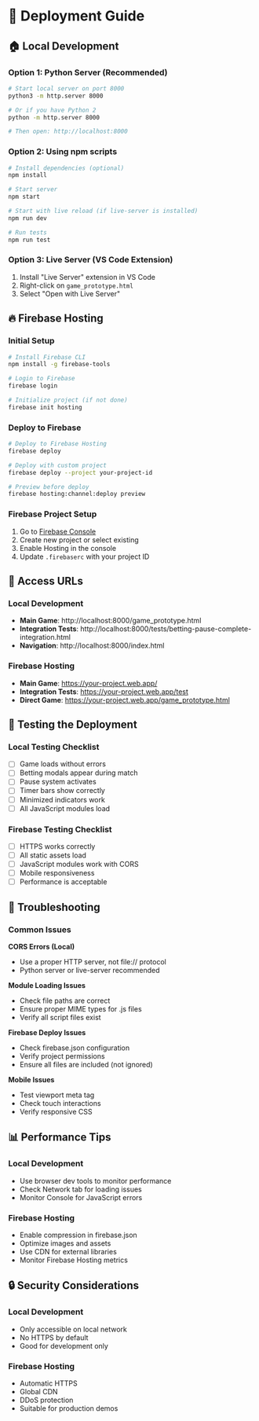 # 🚀 Deployment Guide

## 🏠 Local Development

### Option 1: Python Server (Recommended)
```bash
# Start local server on port 8000
python3 -m http.server 8000

# Or if you have Python 2
python -m http.server 8000

# Then open: http://localhost:8000
```

### Option 2: Using npm scripts
```bash
# Install dependencies (optional)
npm install

# Start server
npm start

# Start with live reload (if live-server is installed)
npm run dev

# Run tests
npm run test
```

### Option 3: Live Server (VS Code Extension)
1. Install "Live Server" extension in VS Code
2. Right-click on `game_prototype.html`
3. Select "Open with Live Server"

## 🔥 Firebase Hosting

### Initial Setup
```bash
# Install Firebase CLI
npm install -g firebase-tools

# Login to Firebase
firebase login

# Initialize project (if not done)
firebase init hosting
```

### Deploy to Firebase
```bash
# Deploy to Firebase Hosting
firebase deploy

# Deploy with custom project
firebase deploy --project your-project-id

# Preview before deploy
firebase hosting:channel:deploy preview
```

### Firebase Project Setup
1. Go to [Firebase Console](https://console.firebase.google.com/)
2. Create new project or select existing
3. Enable Hosting in the console
4. Update `.firebaserc` with your project ID

## 📱 Access URLs

### Local Development
- **Main Game**: http://localhost:8000/game_prototype.html
- **Integration Tests**: http://localhost:8000/tests/betting-pause-complete-integration.html
- **Navigation**: http://localhost:8000/index.html

### Firebase Hosting
- **Main Game**: https://your-project.web.app/
- **Integration Tests**: https://your-project.web.app/test
- **Direct Game**: https://your-project.web.app/game_prototype.html

## 🧪 Testing the Deployment

### Local Testing Checklist
- [ ] Game loads without errors
- [ ] Betting modals appear during match
- [ ] Pause system activates
- [ ] Timer bars show correctly
- [ ] Minimized indicators work
- [ ] All JavaScript modules load

### Firebase Testing Checklist
- [ ] HTTPS works correctly
- [ ] All static assets load
- [ ] JavaScript modules work with CORS
- [ ] Mobile responsiveness
- [ ] Performance is acceptable

## 🔧 Troubleshooting

### Common Issues

**CORS Errors (Local)**
- Use a proper HTTP server, not file:// protocol
- Python server or live-server recommended

**Module Loading Issues**
- Check file paths are correct
- Ensure proper MIME types for .js files
- Verify all script files exist

**Firebase Deploy Issues**
- Check firebase.json configuration
- Verify project permissions
- Ensure all files are included (not ignored)

**Mobile Issues**
- Test viewport meta tag
- Check touch interactions
- Verify responsive CSS

## 📊 Performance Tips

### Local Development
- Use browser dev tools to monitor performance
- Check Network tab for loading issues
- Monitor Console for JavaScript errors

### Firebase Hosting
- Enable compression in firebase.json
- Optimize images and assets
- Use CDN for external libraries
- Monitor Firebase Hosting metrics

## 🔒 Security Considerations

### Local Development
- Only accessible on local network
- No HTTPS by default
- Good for development only

### Firebase Hosting
- Automatic HTTPS
- Global CDN
- DDoS protection
- Suitable for production demos